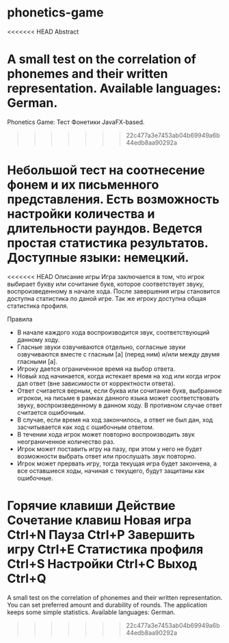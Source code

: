 # phonetics-game

<<<<<<< HEAD
Abstract

A small test on the correlation of phonemes and their written representation.
Available languages: German.
=======
Phonetics Game: Тест Фонетики
JavaFX-based.
>>>>>>> 22c477a3e7453ab04b69949a6b44edb8aa90292a

Небольшой тест на соотнесение фонем и их письменного представления.
Есть возможность настройки количества и длительности раундов. Ведется простая статистика результатов.
Доступные языки: немецкий.
===

<<<<<<< HEAD
Описание игры
Игра заключается в том, что игрок выбирает букву или сочитание букв, которое соответствует звуку, воспроизведенному в начале хода. После завершения игры становится доступна статистика по даной игре. Так же игроку доступна общая статистика профиля.

Правила
* В начале каждого хода воспроизводится звук, соответствующий данному ходу.
* Гласные звуки озвучиваются отдельно, согласные звуки озвучиваются вместе с гласным [a] (перед ним) и/или между двумя гласными [a].
* Игроку дается ограниченное время на выбор ответа.
* Новый ход начинается, когда истекает время на ход или когда игрок дал ответ (вне зависимости от корректности ответа).
* Ответ считается верным, если буква или сочитание букв, выбранное игрокои, на письме в рамках данного языка может соответствовать звуку, воспроизведенному в данном ходу. В противном случае ответ считается ошибочным.
* В случае, если время на ход закончилось, а ответ не был дан, ход засчитывается как ход с ошибочным ответом.
* В течении хода игрок может повторно воспроизводить звук неограниченное количество раз.
* Игрок может поставить игру на пазу, при этом у него не будет возможности выбрать ответ или прослушать звук повторно.
* Игрок может прервать игру, тогда текущая игра будет закончена, а все оставшиеся ходы, начиная с текущего, будут защитаны как ошибочные.

Горячие клавиши
Действие	Сочетание клавиш
Новая игра	        Ctrl+N
Пауза	            Ctrl+P
Завершить игру	    Ctrl+E
Статистика профиля	Ctrl+S
Настройки	        Ctrl+C
Выход	            Ctrl+Q
=======
A small test on the correlation of phonemes and their written representation.
You can set preferred amount and durability of rounds. The application keeps some simple statistics.
Available languages: German.
>>>>>>> 22c477a3e7453ab04b69949a6b44edb8aa90292a
